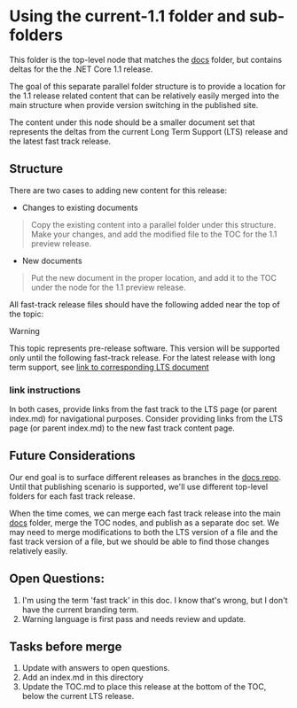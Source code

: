 # Using the current-1.1 folder and sub-folders

This folder is the top-level node that matches the [docs](../docs)
folder, but contains deltas for the the .NET Core 1.1 release.

The goal of this separate parallel folder structure is to provide a location
for the 1.1 release related content that can be relatively easily merged into
the main structure when provide version switching in the published site.

The content under this node should be a smaller document set that represents
the deltas from the current Long Term Support (LTS) release and the latest
fast track release. 

## Structure

There are two cases to adding new content for this release:

* Changes to existing documents
> Copy the existing content into a parallel folder under this
> structure. Make your changes, and add the modified file to the
> TOC for the 1.1 preview release.
* New documents
> Put the new document in the proper location, and add it to the TOC
> under the node for the 1.1 preview release. 

All fast-track release files should have the following added near the
top of the topic:

> [!WARNING]
> This topic represents pre-release software. This version will be supported
> only until the following fast-track release. For the latest release with
> long term support, see [link to corresponding LTS document](#link-instructions)

### link instructions

In both cases, provide links from the fast track to the LTS page (or parent index.md)
for navigational purposes.
Consider providing links from the LTS page (or parent index.md) to the
new fast track content page.

## Future Considerations

Our end goal is to surface different releases as branches in the
[docs repo](https://github.com/dotnet/docs). Until that publishing
scenario is supported, we'll use different top-level folders for each
fast track release. 

When the time comes, we can merge each fast track release into the main
[docs](../docs) folder, merge the TOC nodes, and publish as a separate doc
set. We may need to merge modifications to both the LTS version of a file
and the fast track version of a file, but we should be able to find those
changes relatively easily.

## Open Questions:

1. I'm using the term 'fast track' in this doc. I know that's wrong, but I don't have the current branding term.
2. Warning language is first pass and needs review and update.

## Tasks before merge

1. Update with answers to open questions.
2. Add an index.md in this directory
3. Update the TOC.md to place this release at the bottom of the TOC, below the current LTS release.
